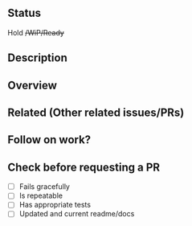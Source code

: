 ## Status 

Hold ~~/WiP/Ready~~

## Description


## Overview


## Related (Other related issues/PRs)


## Follow on work?


## Check before requesting a PR

- [ ] Fails gracefully
- [ ] Is repeatable
- [ ] Has appropriate tests
- [ ] Updated and current readme/docs
